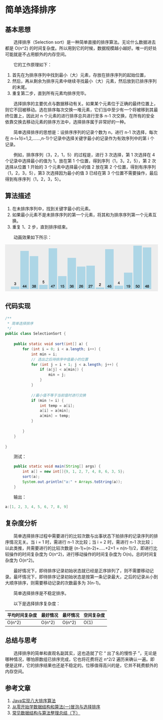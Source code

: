 #  简单选择排序

## 基本思想

　　选择排序（Selection sort）是一种简单直接的排序算法。无论什么数据进去都是 O(n^2) 的时间复杂度。所以用到它的时候，数据规模越小越好。唯一的好处可能就是不占用额外的内存空间。

　　它的工作原理如下：

1. 首先在为排序序列中找到最小（大）元素，存放在排序序列的起始位置，
2. 然后，再从剩余为排序元素中继续寻找最小（大）元素，然后放到已排序序列的末尾。
3. 重复第二步，直到所有元素均排序完毕。

　　选择排序的主要优点与数据移动有关。如果某个元素位于正确的最终位置上，则它不回被移动。选在排序每次交换一堆元素，它们当中至少有一个将被移到其最终位置上，因此对 n 个元素的进行排序总共进行至多 n-1 次交换，在所有的安全依靠交换去移动元素的排序方法中，选择排序属于非常好的一种。

　　简单选择排序的思想是：设排序序列的记录个数为 n，进行 n-1 次选择，每次在 n-i+1(i=1,2,......,n-1)个记录中选择关键字最小的记录作为有效序列中的第 i 个记录。

　　例如，排序序列（3，2，1，5）的过程是，进行 3 次选择，第 1 次选择在 4 个记录中选择最小的值为 1，放在第 1 个位置，得到序列（1，3，2，5），第 2 次选择从位置 1 开始的 3 个元素中选择最小的值 2 放在第 2 个位置，得到有序序列（1，2，3，5），第3 次选择因为最小的值 3 已经在第 3 个位置不需要操作，最后得到有序序列（1，2，3，5）。

## 算法描述

1. 在未排序序列中，找到关键字最小的元素。
2. 如果最小元素不是未排序序列的第一个元素，将其和为排序序列第一个元素互换。
3. 重复 1、2 步，直到排序结束。

　　动画效果如下所示：

![](image/简单选择排序.gif)

## 代码实现

```java
/**
 * 简单选择排序
 */
public class SelectionSort {

    public static void sort(int[] a) {
        for (int i = 0; i < a.length; i++) {
            int min = i;
            // 选出之后待排序中值最小的位置
            for (int j = i + 1; j < a.length; j++) {
                if (a[j] < a[min]) {
                    min = j;
                }
            }

            //最小值不等于当前值时进行交换
            if (min != i) {
                int temp = a[i];
                a[i] = a[min];
                a[min] = temp;
            }

        }
    }

}

```

　　测试：

```java
    public static void main(String[] args) {
        int a[] = new int[]{9, 1, 2, 7, 4, 8, 6, 3, 5};
        sort(a);
        System.out.println("a:" + Arrays.toString(a));
    }
```

　　输出：

```java
a:[1, 2, 3, 4, 5, 6, 7, 8, 9]
```

## 复杂度分析

　　简单选择排序过程中需要进行的比较次数与出事状态下拍排序的记录序列的排序情况无关。当 i = 1 时，需进行 n-1 次比较；当 i = 2 时，需进行 n-1 次比较；以此类推，共需要进行的比较次数是 (n-1)+(n-2)+.....+2+1 = n(n-1)/2，即进行比较操作的时间复杂度为 O(n^2)，进行移动操作的时间复杂度为 O(n)。总的时间复杂度为 O(n^2)。

　　最好情况下，即待排序记录初始状态就已经是正序排列了，则不需要移动记录。最坏情况下，即待排序记录初始状态是按第一条记录最大，之后的记录从小到大顺序排序，则需要移动记录的次数最多为 3(n-1)。

　　简单选择排序是不稳定排序。

　　以下是选择排序复杂度：

| 平均时间复杂度 | 最好情况 | 最坏情况 | 空间复杂度 |
| -------------- | -------- | -------- | ---------- |
| O(n^2)         | O(n^2)   | O(n^2)   | O(1)       |

## 总结与思考

　　选择排序的简单和直观名副其实，这也造就了它 “ 出了名的慢性子 ”，无论是哪种情况，哪怕原数组已排序完成，它也将花费将近 n^2/2 遍历来确认一遍。即便是这样，它的排序结果也还是不稳定的。位移值得高兴的是，它并不耗费额外的内存空间。

## 参考文章

1. [Java实现八大排序算法](https://www.cnblogs.com/morethink/p/8419151.html)
2. [从零开始学数据结构和算法(一)冒泡与选择排序](https://juejin.im/post/5c9442cb5188252da9013153)
3. [常见数据结构与算法整理总结（下）](https://www.jianshu.com/p/42f81846c0fb)

